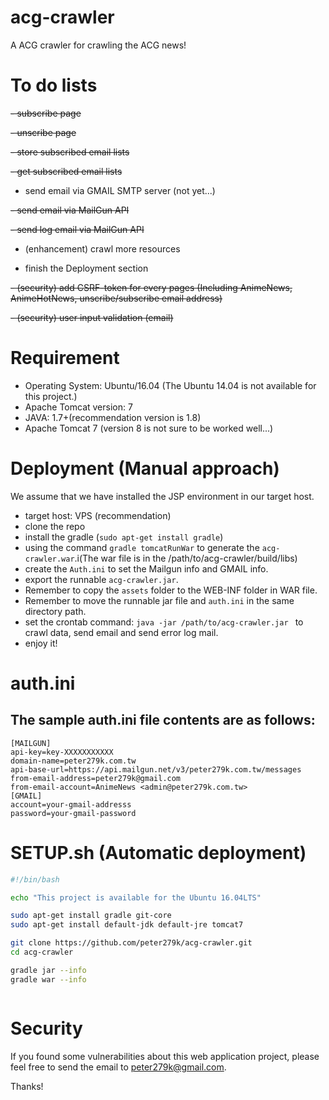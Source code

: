 # acg-crawler
A ACG crawler for crawling the ACG news!

# To do lists
~~- subscribe page~~

~~- unscribe page~~

~~- store subscribed email lists~~

~~- get subscribed email lists~~

- send email via GMAIL SMTP server (not yet...)

~~- send email via MailGun API~~

~~- send log email via MailGun API~~

- (enhancement) crawl more resources

- finish the Deployment section

~~- (security) add CSRF-token for every pages
(Including AnimeNews, AnimeHotNews, unscribe/subscribe email address)~~

~~- (security) user input validation (email)~~

# Requirement
- Operating System: Ubuntu/16.04 (The Ubuntu 14.04 is not available for this project.)
- Apache Tomcat version: 7
- JAVA: 1.7+(recommendation version is 1.8)
- Apache Tomcat 7 (version 8 is not sure to be worked well...)

# Deployment (Manual approach)
We assume that we have installed the JSP environment in our target host.

- target host: VPS (recommendation)
- clone the repo
- install the gradle (```sudo apt-get install gradle```) 
- using the command ```gradle tomcatRunWar``` to generate the ```acg-crawler.war```.i(The war file is in the /path/to/acg-crawler/build/libs)
- create the ```Auth.ini``` to set the Mailgun info and GMAIL info.
- export the runnable ```acg-crawler.jar```.
- Remember to copy the ```assets``` folder to the WEB-INF folder in WAR file.
- Remember to move the runnable jar file and ```auth.ini``` in the same directory path.
- set the crontab command: ```java -jar /path/to/acg-crawler.jar ``` to crawl data, send email and send error log mail.
- enjoy it!

# auth.ini
## The sample auth.ini file contents are as follows:

```
[MAILGUN]
api-key=key-XXXXXXXXXXX
domain-name=peter279k.com.tw
api-base-url=https://api.mailgun.net/v3/peter279k.com.tw/messages
from-email-address=peter279k@gmail.com
from-email-account=AnimeNews <admin@peter279k.com.tw>
[GMAIL]
account=your-gmail-addresss
password=your-gmail-password
```
# SETUP.sh (Automatic deployment)
```bash
#!/bin/bash

echo "This project is available for the Ubuntu 16.04LTS"

sudo apt-get install gradle git-core
sudo apt-get install default-jdk default-jre tomcat7

git clone https://github.com/peter279k/acg-crawler.git
cd acg-crawler

gradle jar --info
gradle war --info



```

# Security
If you found some vulnerabilities about this web application project, please feel free to send the email to peter279k@gmail.com.

Thanks!
